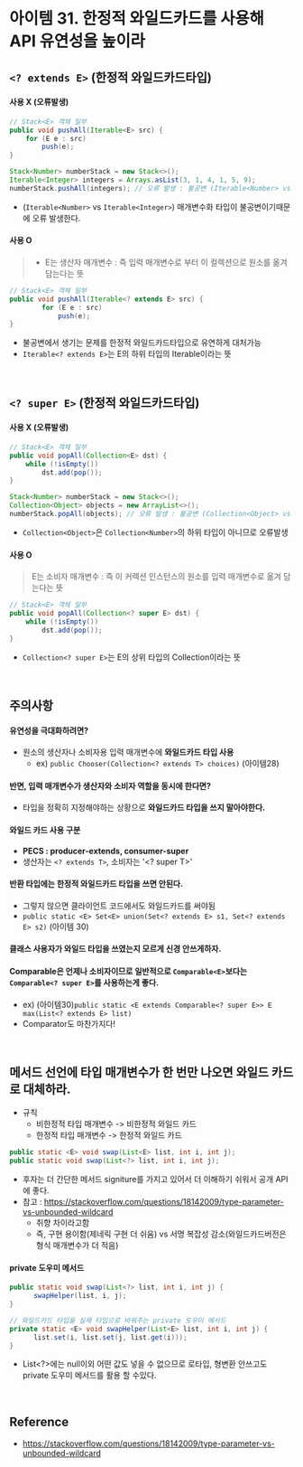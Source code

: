 # 아이템 31. 한정적 와일드카드를 사용해 API 유연성을 높이라


## `<? extends E>` (한정적 와일드카드타입)

#### 사용 X (오류발생)

```java
// Stack<E> 객체 일부
public void pushAll(Iterable<E> src) {
    for (E e : src)
        push(e);
}
```

```java
Stack<Number> numberStack = new Stack<>();
Iterable<Integer> integers = Arrays.asList(3, 1, 4, 1, 5, 9);
numberStack.pushAll(integers); // 오류 발생 : 불공변 (Iterable<Number> vs Iterable<Integer>)
```

- (`Iterable<Number>` vs `Iterable<Integer>`) 매개변수화 타입이 불공변이기때문에 오류 발생한다.

#### 사용 O

> - E는 생산자 매개변수 : 즉 입력 매개변수로 부터 이 컬렉션으로 원소를 옮겨 담는다는 뜻

```java
// Stack<E> 객체 일부
public void pushAll(Iterable<? extends E> src) {
        for (E e : src)
            push(e);
}
```

- 불공변에서 생기는 문제를 한정적 와일드카드타입으로 유연하게 대처가능
- `Iterable<? extends E>`는 E의 하위 타입의 Iterable이라는 뜻

<br/>

## `<? super E>` (한정적 와일드카드타입)

#### 사용 X (오류발생)

```java
// Stack<E> 객체 일부
public void popAll(Collection<E> dst) {
    while (!isEmpty())
        dst.add(pop());
}
```

```java
Stack<Number> numberStack = new Stack<>();
Collection<Object> objects = new ArrayList<>();
numberStack.popAll(objects); // 오류 발생 : 불공변 (Collection<Object> vs Collection<Number>)
```

- `Collection<Object>`은 `Collection<Number>`의 하위 타입이 아니므로 오류발생

#### 사용 O

> E는 소비자 매개변수 : 즉 이 커렉션 인스턴스의 원소를 입력 매개변수로 옮겨 담는다는 뜻

```java
// Stack<E> 객체 일부
public void popAll(Collection<? super E> dst) {
    while (!isEmpty())
        dst.add(pop());
}
```

- `Collection<? super E>`는 E의 상위 타입의 Collection이라는 뜻

<br/>

## 주의사항

#### 유연성을 극대화하려면?

- 원소의 생산자나 소비자용 입력 매개변수에 __와일드카드 타입 사용__
    - ex) `public Chooser(Collection<? extends T> choices)` (아이템28)

#### 반면, 입력 매개변수가 생산자와 소비자 역할을 동시에 한다면?

- 타입을 정확히 지정해야하는 상황으로 __와일드카드 타입을 쓰지 말아야한다.__

#### 와일드 카드 사용 구분

- __PECS : producer-extends, consumer-super__
- 생산자는 `<? extends T>`, 소비자는 '<? super T>'

#### 반환 타입에는 한정적 와일드카드 타입을 쓰면 안된다.

- 그렇지 않으면 클라이언트 코드에서도 와일드카드를 써야됨
- `public static <E> Set<E> union(Set<? extends E> s1, Set<? extends E> s2)` (아이템 30)

#### 클래스 사용자가 와일드 타입을 쓰였는지 모르게 신경 안쓰게하자.

#### Comparable은 언제나 소비자이므로 일반적으로 `Comparable<E>`보다는 `Comparable<? super E>`를 사용하는게 좋다.

- ex) (아이템30)`public static <E extends Comparable<? super E>> E max(List<? extends E> list)`
- Comparator도 마찬가지다!

<br/>

## 메서드 선언에 타입 매개변수가 한 번만 나오면 와일드 카드로 대체하라.

- 규칙
    - 비한정적 타입 매개변수 -> 비한정적 와일드 카드
    - 한정적 타입 매개변수 -> 한정적 와일드 카드

```java
public static <E> void swap(List<E> list, int i, int j);
public static void swap(List<?> list, int i, int j);
```

- 후자는 더 간단한 메서드 signiture를 가지고 있어서 더 이해하기 쉬워서 공개 API에 좋다.
- 참고 : https://stackoverflow.com/questions/18142009/type-parameter-vs-unbounded-wildcard
    - 취향 차이라고함
    - 즉, 구현 용이함(제네릭 구현 더 쉬움) vs 서명 복잡성 감소(와일드카드버전은 형식 매개변수가 더 적음)

#### private 도우미 메서드

```java
public static void swap(List<?> list, int i, int j) {
      swapHelper(list, i, j);
}

// 와일드카드 타입을 실제 타입으로 바꿔주는 private 도우미 메서드
private static <E> void swapHelper(List<E> list, int i, int j) {
      list.set(i, list.set(j, list.get(i)));
}
```

- List<?>에는 null이외 어떤 값도 넣을 수 없으므로 로타입, 형변환 안쓰고도 private 도우미 메서드를 활용 할 수있다.

<br/>

## Reference

- https://stackoverflow.com/questions/18142009/type-parameter-vs-unbounded-wildcard
